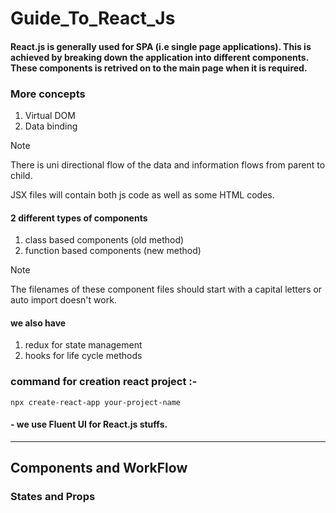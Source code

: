 # Guide_To_React_Js

#### React.js is generally used for SPA (i.e single page applications). This is achieved by breaking down the application into different components. These components is retrived on to the main page when it is required.

### More concepts

1. Virtual DOM
2. Data binding

> [!NOTE]
> There is uni directional flow of the data and information flows from parent to child.

JSX files will contain both js code as well as some HTML codes.

#### 2 different types of components
1. class based components (old method)
1. function based components (new method)

> [!NOTE]
> The filenames of these component files should start with a capital letters or auto import doesn't work.

#### we also have
1. redux for state management
1. hooks for life cycle methods

### command for creation react project :-

```
npx create-react-app your-project-name
```

#### - we use Fluent UI for React.js stuffs.

---

## Components and WorkFlow
### States and Props
